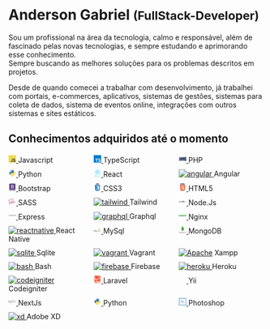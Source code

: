 # Anderson Gabriel <small>(FullStack-Developer)</small>

Sou um profissional na área da tecnologia, calmo e responsável, além de fascinado pelas novas tecnologias, e sempre estudando e aprimorando esse conhecimento.<br/>
Sempre buscando as melhores soluções para os problemas descritos em projetos.

Desde de quando comecei a trabalhar com desenvolvimento, já trabalhei com portais, e-commerces, aplicativos, sistemas de gestões, sistemas para coleta de dados, sistema de eventos online, integrações com outros sistemas e sites estáticos.

## Conhecimentos adquiridos até o momento

<div id="list-knowledge">
  <div>
    <a href="https://developer.mozilla.org/en-US/docs/Web/JavaScript" target="_blank">
      <img src="https://raw.githubusercontent.com/devicons/devicon/master/icons/javascript/javascript-original.svg" alt="javascript" width="15" height="15"/> 
    </a> Javascript
  </div>

  <div>
    <a href="https://www.typescriptlang.org/" target="_blank">
      <img src="https://raw.githubusercontent.com/devicons/devicon/master/icons/typescript/typescript-original.svg" alt="typescript" width="15" height="15"/> 
    </a>  TypeScript
  </div>

  <div>
    <a href="https://www.php.net" target="_blank">
      <img src="https://raw.githubusercontent.com/devicons/devicon/master/icons/php/php-original.svg" alt="php" width="15" height="15"/> 
    </a> PHP
  </div>

  <div>
    <a href="https://www.python.org" target="_blank">
      <img src="https://raw.githubusercontent.com/devicons/devicon/master/icons/python/python-original.svg" alt="python" width="15" height="15"/> 
    </a>  Python
  </div>

  <div>
    <a href="https://reactjs.org/" target="_blank">
      <img src="https://raw.githubusercontent.com/devicons/devicon/master/icons/react/react-original-wordmark.svg" alt="react" width="15" height="15"/> 
    </a> React
  </div>

  <div>
    <a href="https://angular.io" target="_blank">
      <img src="https://angular.io/assets/images/logos/angular/angular.svg" alt="angular" width="15" height="15"/> 
    </a>  Angular
  </div>

  <div>
    <a href="https://getbootstrap.com" target="_blank">
      <img src="https://raw.githubusercontent.com/devicons/devicon/master/icons/bootstrap/bootstrap-plain-wordmark.svg" alt="bootstrap" width="15" height="15"/> 
    </a> Bootstrap
  </div>

  <div>
    <a href="https://www.w3schools.com/css/" target="_blank">
      <img src="https://raw.githubusercontent.com/devicons/devicon/master/icons/css3/css3-original-wordmark.svg" alt="css3" width="15" height="15"/> 
    </a> CSS3
  </div>

  <div>
    <a href="https://www.w3.org/html/" target="_blank">
      <img src="https://raw.githubusercontent.com/devicons/devicon/master/icons/html5/html5-original-wordmark.svg" alt="html5" width="15" height="15"/> 
    </a> HTML5
  </div>

  <div>
    <a href="https://sass-lang.com" target="_blank">
      <img src="https://raw.githubusercontent.com/devicons/devicon/master/icons/sass/sass-original.svg" alt="sass" width="15" height="15"/> 
    </a> SASS
  </div>

  <div>
    <a href="https://tailwindcss.com/" target="_blank">
      <img src="https://www.vectorlogo.zone/logos/tailwindcss/tailwindcss-icon.svg" alt="tailwind" width="15" height="15"/> 
    </a> Tailwind
  </div>

  <div>
    <a href="https://nodejs.org" target="_blank">
      <img src="https://raw.githubusercontent.com/devicons/devicon/master/icons/nodejs/nodejs-original-wordmark.svg" alt="nodejs" width="15" height="15"/> 
    </a> Node.Js
  </div>

  <div>
    <a href="https://expressjs.com" target="_blank">
      <img src="https://raw.githubusercontent.com/devicons/devicon/master/icons/express/express-original-wordmark.svg" alt="express" width="15" height="15"/> 
    </a> Express
  </div>

  <div>
    <a href="https://graphql.org" target="_blank">
      <img src="https://www.vectorlogo.zone/logos/graphql/graphql-icon.svg" alt="graphql" width="15" height="15"/> 
    </a> Graphql
  </div>

  <div>
    <a href="https://www.nginx.com" target="_blank">
      <img src="https://raw.githubusercontent.com/devicons/devicon/master/icons/nginx/nginx-original.svg" alt="nginx" width="15" height="15"/> 
    </a> Nginx 
  </div>

  <div>
    <a href="https://reactnative.dev/" target="_blank">
      <img src="https://reactnative.dev/img/header_logo.svg" alt="reactnative" width="15" height="15"/> 
    </a> React Native
  </div>

  <div>
    <a href="https://www.mysql.com/" target="_blank">
      <img src="https://raw.githubusercontent.com/devicons/devicon/master/icons/mysql/mysql-original-wordmark.svg" alt="mysql" width="15" height="15"/> 
    </a> MySql
  </div>

   <div>
    <a href="https://www.mongodb.com/" target="_blank">
      <img src="https://raw.githubusercontent.com/devicons/devicon/master/icons/mongodb/mongodb-original-wordmark.svg" alt="mongodb" width="15" height="15"/> 
    </a>MongoDB
  </div>

  <div>
    <a href="https://www.sqlite.org/" target="_blank">
      <img src="https://www.vectorlogo.zone/logos/sqlite/sqlite-icon.svg" alt="sqlite" width="15" height="15"/> 
    </a> Sqlite
  </div>

  <div>
    <a href="https://www.vagrantup.com/" target="_blank">
      <img src="https://www.vectorlogo.zone/logos/vagrantup/vagrantup-icon.svg" alt="vagrant" width="15" height="15"/> 
    </a> Vagrant 
  </div>

  <div>
    <a href="https://www.apache.org/" target="_blank"><img src="https://cdn.iconscout.com/icon/free/png-256/apache-8-1174973.png" width="15" height="15" alt="Apache" /></a> Xampp</div>

  <div>
    <a href="https://www.gnu.org/software/bash/" target="_blank">
      <img src="https://www.vectorlogo.zone/logos/gnu_bash/gnu_bash-icon.svg" alt="bash" width="15" height="15"/> 
    </a> Bash
  </div>

  <div>
    <a href="https://firebase.google.com/" target="_blank">
      <img src="https://www.vectorlogo.zone/logos/firebase/firebase-icon.svg" alt="firebase" width="15" height="15"/> 
    </a> Firebase
  </div>

  <div>
    <a href="https://heroku.com" target="_blank">
      <img src="https://www.vectorlogo.zone/logos/heroku/heroku-icon.svg" alt="heroku" width="15" height="15"/> 
    </a> Heroku
  </div>

  <div>
    <a href="https://codeigniter.com" target="_blank">
      <img src="https://cdn.worldvectorlogo.com/logos/codeigniter.svg" alt="codeigniter" width="15" height="15"/> 
    </a> Codeigniter
  </div>

  <div>
    <a href="https://laravel.com/" target="_blank">
      <img src="https://raw.githubusercontent.com/devicons/devicon/master/icons/laravel/laravel-plain-wordmark.svg" alt="laravel" width="15" height="15"/> 
    </a> Laravel
  </div>

  <div>
    <a href="https://www.yiiframework.com/" target="_blank">
      <img src="https://cdn.iconscout.com/icon/free/png-256/yii-283048.png" width="15" height="15" />
    </a> Yii 
  </div>

  <div>
    <a href="https://nextjs.org/" target="_blank"> 
      <svg width="15" height="15" viewBox="0 0 148 90" ver</div>sion="1.1" xmlns:xlink="http://www.w3.org/1999/xlink" style="transform:translateX(4%);shape-rendering:auto"><path d="M34.992 23.495h27.855v2.219H37.546v16.699h23.792v2.219H37.546v18.334h25.591v2.219H34.992v-41.69zm30.35 0h2.96l13.115 18.334 13.405-18.334L113.055.207 83.1 43.756l15.436 21.429H95.46L81.417 45.683 67.316 65.185h-3.018L79.85 43.756 65.343 23.495zm34.297 2.219v-2.219h31.742v2.219h-14.623v39.47h-2.554v-39.47H99.64zM.145 23.495h3.192l44.011 66.003L29.16 65.185 2.814 26.648l-.116 38.537H.145v-41.69zm130.98 38.801c-.523 0-.914-.405-.914-.928 0-.524.391-.929.913-.929.528 0 .913.405.913.929 0 .523-.385.928-.913.928zm2.508-2.443H135c.019.742.56 1.24 1.354 1.24.888 0 1.391-.535 1.391-1.539v-6.356h1.391v6.362c0 1.808-1.043 2.849-2.77 2.849-1.62 0-2.732-1.01-2.732-2.556zm7.322-.08h1.379c.118.853.95 1.395 2.149 1.395 1.117 0 1.937-.58 1.937-1.377 0-.685-.521-1.097-1.708-1.377l-1.155-.28c-1.62-.38-2.36-1.166-2.36-2.487 0-1.602 1.304-2.668 3.26-2.668 1.82 0 3.15 1.066 3.23 2.58h-1.354c-.13-.828-.85-1.346-1.894-1.346-1.1 0-1.832.53-1.832 1.34 0 .642.472 1.01 1.64 1.284l.987.243c1.838.43 2.596 1.178 2.596 2.53 0 1.72-1.33 2.799-3.453 2.799-1.987 0-3.323-1.029-3.422-2.637z" fill="#000" fill-rule="nonzero"></path></svg> 
    </a> NextJs
  </div>

  <div>
    <a href="https://www.python.org" target="_blank">
      <img src="https://raw.githubusercontent.com/devicons/devicon/master/icons/python/python-original.svg" alt="python" width="15" height="15"/> 
    </a> Python
  </div>

  <div>
    <a href="https://www.photoshop.com/en" target="_blank">
      <img src="https://raw.githubusercontent.com/devicons/devicon/master/icons/photoshop/photoshop-line.svg" alt="photoshop" width="15" height="15"/> 
    </a> Photoshop
  </div>

  <div>
    <a href="https://www.adobe.com/products/xd.html" target="_blank">
      <img src="https://cdn.worldvectorlogo.com/logos/adobe-xd.svg" alt="xd" width="15" height="15"/> 
    </a> Adobe XD
  </div>
</div>

<style>
  #list-knowledge {
    display: grid;
    grid-template-columns: 1fr 1fr;
    grid-row-gap: 10px; 
    margin-top: 20px;
    max-width: 992px;
  }

  @media(min-width: 768px) {
    #list-knowledge {
      display: grid;
      grid-template-columns: 1fr 1fr 1fr;
    }
  }

  @media(min-width: 992px) {
    #list-knowledge {
      display: grid;
      grid-template-columns: 1fr 1fr 1fr 1fr;
    }
  }
</style>